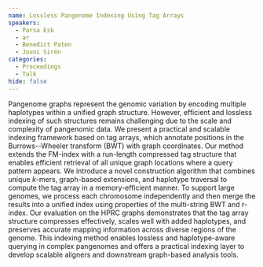 ```yaml
---
name: Lossless Pangenome Indexing Using Tag Arrays
speakers:
  - Parsa Esk
  - ar
  - Benedict Paten
  - Jouni Sirén
categories:
  - Proceedings
  - Talk
hide: false
---
```


Pangenome graphs represent the genomic variation by
encoding multiple haplotypes within a unified graph
structure. However, efficient and lossless indexing of such
structures remains challenging due to the scale and
complexity of pangenomic data. We present a practical and
scalable indexing framework based on tag arrays, which
annotate positions in the Burrows--Wheeler transform (BWT)
with graph coordinates. Our method extends the FM-index
with a run-length compressed tag structure that enables
efficient retrieval of all unique graph locations where a
query pattern appears. We introduce a novel construction
algorithm that combines unique $k$-mers, graph-based
extensions, and haplotype traversal to compute the tag
array in a memory-efficient manner. To support large
genomes, we process each chromosome independently and then
merge the results into a unified index using properties of
the multi-string BWT and r-index. Our evaluation on the
HPRC graphs demonstrates that the tag array structure
compresses effectively, scales well with added haplotypes,
and preserves accurate mapping information across diverse
regions of the genome. This indexing method enables
lossless and haplotype-aware querying in complex pangenomes
and offers a practical indexing layer to develop scalable
aligners and downstream graph-based analysis tools.
